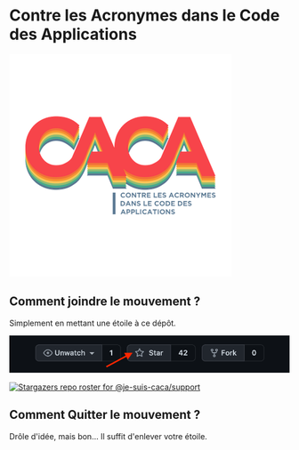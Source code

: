# Contre les Acronymes dans le Code des Applications

![CACA](./logo-hq.png)


## Comment joindre le mouvement ?

Simplement en mettant une étoile à ce dépôt.

![CACA](./how-to-star.png)

[![Stargazers repo roster for @je-suis-caca/support](https://reporoster.com/stars/notext/dark/je-suis-caca/support)](https://github.com/je-suis-caca/support/stargazers)

## Comment Quitter le mouvement ?

Drôle d'idée, mais bon... Il suffit d'enlever votre étoile.
